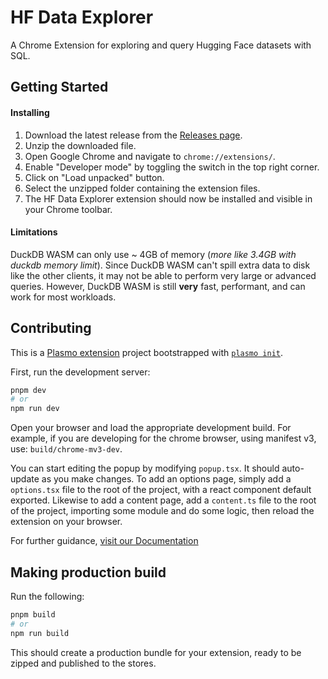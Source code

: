 # HF Data Explorer

A Chrome Extension for exploring and query Hugging Face datasets with SQL.

## Getting Started

#### Installing

1. Download the latest release from the [Releases page](https://github.com/cfahlgren1/hf-data-explorer/releases).
2. Unzip the downloaded file.
3. Open Google Chrome and navigate to `chrome://extensions/`.
4. Enable "Developer mode" by toggling the switch in the top right corner.
5. Click on "Load unpacked" button.
6. Select the unzipped folder containing the extension files.
7. The HF Data Explorer extension should now be installed and visible in your Chrome toolbar.

#### Limitations

DuckDB WASM can only use ~ 4GB of memory (_more like 3.4GB with duckdb memory limit_). Since DuckDB WASM can't spill extra data to disk like the other clients, it may not be able to perform very large or advanced queries. However, DuckDB WASM is still **very** fast, performant, and can work for most workloads.

## Contributing

This is a [Plasmo extension](https://docs.plasmo.com/) project bootstrapped with [`plasmo init`](https://www.npmjs.com/package/plasmo).

First, run the development server:

```bash
pnpm dev
# or
npm run dev
```

Open your browser and load the appropriate development build. For example, if you are developing for the chrome browser, using manifest v3, use: `build/chrome-mv3-dev`.

You can start editing the popup by modifying `popup.tsx`. It should auto-update as you make changes. To add an options page, simply add a `options.tsx` file to the root of the project, with a react component default exported. Likewise to add a content page, add a `content.ts` file to the root of the project, importing some module and do some logic, then reload the extension on your browser.

For further guidance, [visit our Documentation](https://docs.plasmo.com/)

## Making production build

Run the following:

```bash
pnpm build
# or
npm run build
```

This should create a production bundle for your extension, ready to be zipped and published to the stores.
